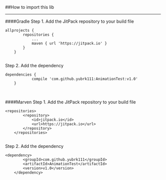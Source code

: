 

##How to import this lib
***
####Gradle
Step 1. Add the JitPack repository to your build file

```
allprojects {
		repositories {
			...
			maven { url 'https://jitpack.io' }
		}
	}
		
```
Step 2. Add the dependency

```
dependencies {
	        compile 'com.github.yubrk111:AnimationTest:v1.0'
	}
```

<br>

####Marven
Step 1. Add the JitPack repository to your build file

```
<repositories>
		<repository>
		    <id>jitpack.io</id>
		    <url>https://jitpack.io</url>
		</repository>
	</repositories>
	
```
Step 2. Add the dependency

```
<dependency>
	    <groupId>com.github.yubrk111</groupId>
	    <artifactId>AnimationTest</artifactId>
	    <version>v1.0</version>
	</dependency>
```
<br>


